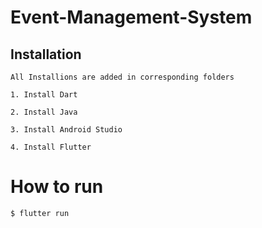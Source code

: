 # Event-Management-System


## Installation

```
All Installions are added in corresponding folders 

1. Install Dart

2. Install Java

3. Install Android Studio

4. Install Flutter
```


# How to run

```
$ flutter run
```
